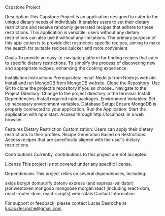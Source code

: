 Capstone Project

Description
This Capstone Project is an application designed to cater to the unique dietary needs of individuals. It enables users to set their dietary restrictions and receive randomly generated recipes that adhere to these restrictions. This application is versatile; users without any dietary restrictions can also use it without any limitations. The primary purpose of this application is to provide diet restriction-specific recipes, aiming to make the search for suitable recipes quicker and more convenient.


Goals
To provide an easy-to-navigate platform for finding recipes that cater to specific dietary restrictions.
To simplify the process of discovering new and appropriate recipes, enhancing the cooking experience.


Installation Instructions
Prerequisites:
Install Node.js from Node.js website.
Install and run MongoDB from MongoDB website.
Clone the Repository: Use Git to clone the project's repository if you so choose..
Navigate to the Project Directory: Change to the project directory in the terminal.
Install Dependencies: Install required npm packages.
Environment Variables: Set up necessary environment variables.
Database Setup: Ensure MongoDB is properly connected to your application.
Run the Application: Start the application with npm start.
Access through http://localhost:<port> in a web browser.


Features
Dietary Restriction Customization: Users can apply their dietary restrictions to their profiles.
Recipe Generation Based on Restrictions: Access recipes that are specifically aligned with the user's dietary restrictions.


Contributions
Currently, contributions to this project are not accepted.


License
This project is not covered under any specific license.


Dependencies
This project relies on several dependencies, including:

axios
bcrypt
dompurify
dotenv
express (and express-validator)
jsonwebtoken
mongodb
mongoose
morgan
react (including react-dom, react-router-dom, react-scripts)
web-vitals
Contact Information


For support or feedback, please contact Lucas Desroche at lucas.desroche@gmail.com.
